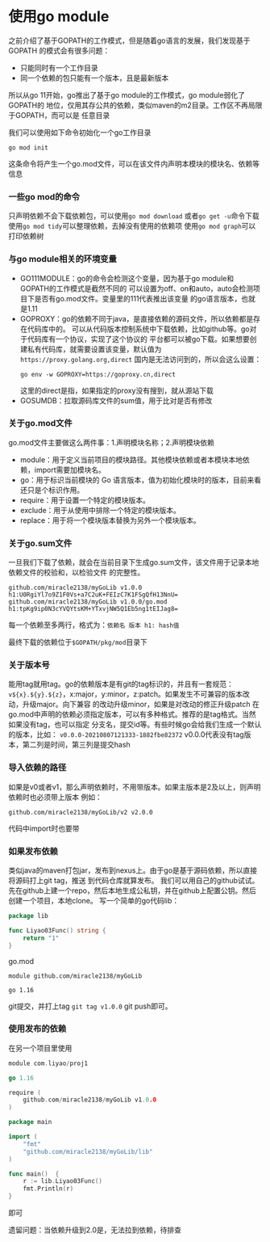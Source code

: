 # 使用go module

之前介绍了基于GOPATH的工作模式，但是随着go语言的发展，我们发现基于GOPATH
的模式会有很多问题：
- 只能同时有一个工作目录
- 同一个依赖的包只能有一个版本，且是最新版本

所以从go 11开始，go推出了基于go module的工作模式，go module弱化了GOPATH的
地位，仅用其存公共的依赖，类似maven的m2目录。工作区不再局限于GOPATH，而可以是
任意目录

我们可以使用如下命令初始化一个go工作目录
```shell
go mod init
```
这条命令将产生一个go.mod文件，可以在该文件内声明本模块的模块名、依赖等信息

### 一些go mod的命令
只声明依赖不会下载依赖包，可以使用`go mod download` 或者`go get -u`命令下载
使用`go mod tidy`可以整理依赖，去掉没有使用的依赖项
使用`go mod graph`可以打印依赖树

### 与go module相关的环境变量
- GO111MODULE：go的命令会检测这个变量，因为基于go module和GOPATH的工作模式是截然不同的
    可以设置为off、on和auto，auto会检测项目下是否有go.mod文件。变量里的111代表推出该变量
    的go语言版本，也就是1.11
- GOPROXY：go的依赖不同于java，是直接依赖的源码文件，所以依赖都是存在代码库中的。
    可以从代码版本控制系统中下载依赖，比如github等。go对于代码库有一个协议，实现了这个协议的
    平台都可以被go下载。如果想要创建私有代码库，就需要设置该变量，默认值为`https://proxy.golang.org,direct`
    国内是无法访问到的，所以会这么设置：
    ```
    go env -w GOPROXY=https://goproxy.cn,direct
    ```
    这里的direct是指，如果指定的proxy没有搜到，就从源站下载
- GOSUMDB：拉取源码库文件的sum值，用于比对是否有修改

### 关于go.mod文件
go.mod文件主要做这么两件事：1.声明模块名称；2.声明模块依赖
- module：用于定义当前项目的模块路径。其他模块依赖或者本模块本地依赖，import需要加模块名。
- go：用于标识当前模块的 Go 语言版本，值为初始化模块时的版本，目前来看还只是个标识作用。
- require：用于设置一个特定的模块版本。
- exclude：用于从使用中排除一个特定的模块版本。
- replace：用于将一个模块版本替换为另外一个模块版本。

### 关于go.sum文件
一旦我们下载了依赖，就会在当前目录下生成go.sum文件，该文件用于记录本地依赖文件的校验和，以检验文件
的完整性。

```
github.com/miracle2138/myGoLib v1.0.0 h1:U0RgiYl7o9Z1F0Vs+a7C2uK+FEIzC7K1FSgQfH13NnU=
github.com/miracle2138/myGoLib v1.0.0/go.mod h1:tpKg9ip0N3cYVQYtsKM+YTxvjNW5Q1Eb5ng1tEIJag8=
```
每一个依赖至多两行，格式为：`依赖名 版本 h1: hash值`

最终下载的依赖位于`$GOPATH/pkg/mod`目录下

### 关于版本号
能用tag就用tag。go的依赖版本是有git的tag标识的，并且有一套规范：
`v${x}.${y}.${z}`，x:major，y:minor，z:patch。如果发生不可兼容的版本改动，升级major。向下兼容
的改动升级minor，如果是对改动的修正升级patch
在go.mod中声明的依赖必须指定版本，可以有多种格式。推荐的是tag格式。当然如果没有tag，也可以指定
分支名，提交id等。有些时候go会给我们生成一个默认的版本，比如：
`v0.0.0-20210807121333-1882fbe82372`
v0.0.0代表没有tag版本，第二列是时间，第三列是提交hash

### 导入依赖的路径
如果是v0或者v1，那么声明依赖时，不用带版本。如果主版本是2及以上，则声明依赖时也必须带上版本
例如：
```
github.com/miracle2138/myGoLib/v2 v2.0.0
```
代码中import时也要带

### 如果发布依赖
类似java的maven打包jar，发布到nexus上。由于go是基于源码依赖，所以直接将源码打上git tag，推送
到代码仓库就算发布。
我们可以用自己的github试试。
先在github上建一个repo，然后本地生成公私钥，并在github上配置公钥。然后创建一个项目，本地clone。
写一个简单的go代码lib：
```go
package lib

func Liyao03Func() string {
	return "1"
}
```
go.mod
```
module github.com/miracle2138/myGoLib

go 1.16
```
git提交，并打上tag `git tag v1.0.0`
git push即可。

### 使用发布的依赖
在另一个项目里使用
```go
module com.liyao/proj1

go 1.16

require (
	github.com/miracle2138/myGoLib v1.0.0
)
```

```go
package main

import (
	"fmt"
	"github.com/miracle2138/myGoLib/lib"
)

func main()  {
	r := lib.Liyao03Func()
	fmt.Println(r)
}
```
即可

遗留问题：当依赖升级到2.0是，无法拉到依赖，待排查
